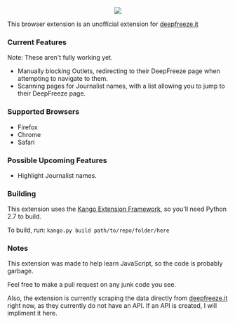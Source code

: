<p align="center">
  <img src="http://i.imgur.com/xsBy9vN.png"/>
</p>

This browser extension is an unofficial extension for [deepfreeze.it](http://deepfreeze.it)

### Current Features
Note: These aren't fully working yet.
 * Manually blocking Outlets, redirecting to their DeepFreeze page when attempting to navigate to them.
 * Scanning pages for Journalist names, with a list allowing you to jump to their DeepFreeze page.

### Supported Browsers
 * Firefox
 * Chrome
 * Safari

### Possible Upcoming Features
 * Highlight Journalist names.

### Building
This extension uses the [Kango Extension Framework](http://kangoextensions.com/), so you'll need Python 2.7 to build.

To build, run:
```kango.py build path/to/repo/folder/here```

### Notes
This extension was made to help learn JavaScript, so the code is probably garbage.

Feel free to make a pull request on any junk code you see.

Also, the extension is currently scraping the data directly from [deepfreeze.it](http://deepfreez.it) right now, as they currently do not have an API. If an API is created, I will impliment it here.
